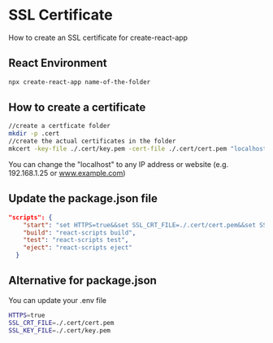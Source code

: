 # SSL Certificate
How to create an SSL certificate for create-react-app 

## React Environment
```bash
npx create-react-app name-of-the-folder
```

## How to create a certificate
```bash
//create a certficate folder
mkdir -p .cert
//create the actual certificates in the folder 
mkcert -key-file ./.cert/key.pem -cert-file ./.cert/cert.pem "localhost"
```
You can change the "localhost" to any IP address or website (e.g. 192.168.1.25 or www.example.com)

## Update the package.json file
```json
"scripts": {
    "start": "set HTTPS=true&&set SSL_CRT_FILE=./.cert/cert.pem&&set SSL_KEY_FILE=./cert/key.pem&&react-scripts start",
    "build": "react-scripts build",
    "test": "react-scripts test",
    "eject": "react-scripts eject"
  }
```

## Alternative for package.json
You can update your .env file
```bash
HTTPS=true
SSL_CRT_FILE=./.cert/cert.pem
SSL_KEY_FILE=./.cert/key.pem
```
